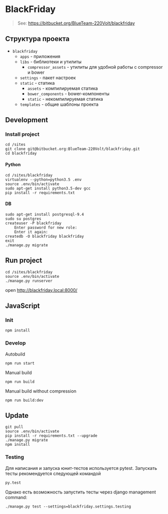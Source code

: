 # BlackFriday

> See: https://bitbucket.org/BlueTeam-220Volt/blackfriday

## Структура проекта

* `blackfriday`
    * `apps` - приложения
    * `libs` - библиотеки и утилиты
        * `compressor_assets` - утилиты для удобной работы с compressor и bower
    * `settings` - пакет настроек
    * `static` - статика
        * `assets` - компилируемая статика
        * `bower_components` - bower-компоненты
        * `static` - некомпилируемая статика
    * `templates` - общие шаблоны проекта


## Development

### Install project
```
cd /sites
git clone git@bitbucket.org:BlueTeam-220Volt/blackfriday.git
cd blackfriday
```

#### Python
```
cd /sites/blackfriday
virtualenv --python=python3.5 .env
source .env/bin/activate
sudo apt-get install python3.5-dev gcc
pip install -r requirements.txt
```

#### DB
```
sudo apt-get install postgresql-9.4
sudo su postgres
createuser -P blackfriday
    Enter password for new role:
    Enter it again:
createdb -O blackfriday blackfriday
exit
./manage.py migrate
```

## Run project
```
cd /sites/blackfriday
source .env/bin/activate
./manage.py runserver
```
open http://blackfriday.local:8000/


## JavaScript

### Init
```
npm install
```

### Develop
Autobuild
```
npm run start
```

Manual build
```
npm run build
```

Manual build without compression
```
npm run build:dev
```


## Update
```
git pull
source .env/bin/activate
pip install -r requirements.txt --upgrade
./manage.py migrate
npm install
```


### Testing

Для написания и запуска юнит-тестов используется pytest. Запускать тесты рекомендуется следующей командой
```
py.test
```
Однако есть возможность запустить тесты через django management command:
```
./manage.py test --settings=blackfriday.settings.testing
```